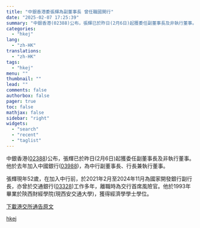 ```yaml
---
title: "中銀香港委張輝為副董事長 曾任職國開行"
date: "2025-02-07 17:25:39"
summary: "中銀香港(02388)公布，張輝已於昨日(2月6日)起獲委任副董事長及非執行董事。他於去年加入中國銀..."
categories:
  - "hkej"
lang:
  - "zh-HK"
translations:
  - "zh-HK"
tags:
  - "hkej"
menu: ""
thumbnail: ""
lead: ""
comments: false
authorbox: false
pager: true
toc: false
mathjax: false
sidebar: "right"
widgets:
  - "search"
  - "recent"
  - "taglist"
---
```


中銀香港([02388](https://stock360.hkej.com/quotePlus/02388))公布，張輝已於昨日(2月6日)起獲委任副董事長及非執行董事。他於去年加入中國銀行([03988](https://stock360.hkej.com/quotePlus/03988))，為中行副董事長、行長兼執行董事。

張輝現年52歲，在加入中行前，於2021年2月至2024年11月為國家開發銀行副行長，亦曾於交通銀行([03328](https://stock360.hkej.com/quotePlus/03328))工作多年，離職時為交行首席風險官。他於1993年畢業於陝西財經學院(現西安交通大學)，獲得經濟學學士學位。

[下載港交所通告原文](chrome-extension://efaidnbmnnnibpcajpcglclefindmkaj/https://www1.hkexnews.hk/listedco/listconews/sehk/2025/0207/2025020700313_c.pdf)

[hkej](https://www2.hkej.com/instantnews/hongkong/article/3995278/%E4%B8%AD%E9%8A%80%E9%A6%99%E6%B8%AF%E5%A7%94%E5%BC%B5%E8%BC%9D%E7%82%BA%E5%89%AF%E8%91%A3%E4%BA%8B%E9%95%B7+%E6%9B%BE%E4%BB%BB%E8%81%B7%E5%9C%8B%E9%96%8B%E8%A1%8C)
